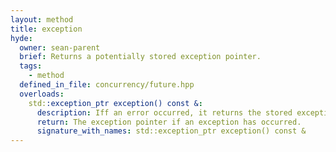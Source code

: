 ```yaml
---
layout: method
title: exception
hyde:
  owner: sean-parent
  brief: Returns a potentially stored exception pointer.
  tags:
    - method
  defined_in_file: concurrency/future.hpp
  overloads:
    std::exception_ptr exception() const &:
      description: Iff an error occurred, it returns the stored exception pointer.
      return: The exception pointer if an exception has occurred.
      signature_with_names: std::exception_ptr exception() const &
---
```

